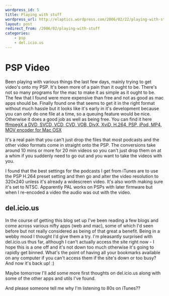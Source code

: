 ```yaml
--- 
wordpress_id: 5
title: Playing with stuff
wordpress_url: http://elaptics.wordpress.com/2006/02/22/playing-with-stuff/
layout: post
redirect_from: /2006/02/playing-with-stuff
categories:
    - psp
    - del.icio.us
---
```

PSP Video
=========

Been playing with various things the last few days, mainly trying to get video's onto my PSP. It's been more of a pain than it ought to be. There's not so many programs for the mac to make it as simple as it ought to be. The few that I found were more expensive than free and not as good as mac apps should be. Finally found one that seems to get it in the right format without much hassle but it looks like it's early in it's development because you can only do one file at a time, so a queuing feature would be nice. Otherwise it does a good job as well as being free.  You can find it here [ffmpegX a DVD, SVCD, VCD, CVD, VOB, DivX, XviD, H.264, PSP, iPod, MP4, MOV encoder for Mac OSX](http://homepage.mac.com/major4/)

It's a real pain that you can't just drop the files that most podcasts and the other video formats come in straight onto the PSP. The conversions take around 10 mins or more for 20 min videos so you can't just drop them on at a whim if you suddenly need to go out and you want to take the videos with you.

I found that the best settings for the podcasts I get from iTunes are to use the PSP H.264 preset setting and then go and alter the video resolution to 320x240 unless it's already a widescreen video.  It's also worth making sure it's set to NTSC. Apparently PAL works on PSPs with later firmware but when I re-encoded a video the audio was out with the video.

del.icio.us
-----------

In the course of getting this blog set up I've been reading a few blogs and come across various nifty apps (web and mac), some of which I'd seen before but not really considered as being of that great a benefit. Being in a webby mood I thought I'd give them a try.  I'm pleasantly surprised with del.icio.us thus far, although I can't actually access the site right now - I hope this is a one off and it's not down too much otherwise it's going to rapidly get binned. What's the point of having all your bookmarks available on any computer if you can't access them if the site's down or too busy?  And now it's back up! :)

Maybe tomorrow I'll add some more first thoughts on del.icio.us along with some of the other apps and utils I've found.

And please someone tell me why I'm listening to 80s on iTunes??
